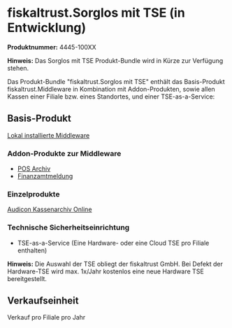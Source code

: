 # fiskaltrust.Sorglos mit TSE (in Entwicklung)

**Produktnummer:** 4445-100XX

**Hinweis:** Das Sorglos mit TSE Produkt-Bundle wird in Kürze zur Verfügung stehen.

Das Produkt-Bundle "fiskaltrust.Sorglos mit TSE" enthält das Basis-Produkt fiskaltrust.Middleware in Kombination mit Addon-Produkten, sowie allen Kassen einer Filiale bzw. eines Standortes, und einer TSE-as-a-Service:

## Basis-Produkt

[Lokal installierte Middleware](../../product-service-description/compliance-as-a-service/produkte/4445-0003-lokal-installierte-middleware.md) 

### Addon-Produkte zur Middleware

-  [POS Archiv](../../product-service-description/revisionssichere-daten-as-a-service/produkte/4445-10010-pos-archiv.md) 
-  [Finanzamtmeldung](../../product-service-description/compliance-as-a-service/produkte/4445-10030-Finanzamtmeldung.md) 

### Einzelprodukte

[Audicon Kassenarchiv Online](../../product-service-description/revisionssichere-daten-as-a-service/produkte/4445-10020-Audicon-Kassenarchiv-Online.md) 

### Technische Sicherheitseinrichtung

- TSE-as-a-Service (Eine Hardware- oder eine Cloud TSE pro Filiale enthalten)

**Hinweis:** Die Auswahl der TSE obliegt der fiskaltrust GmbH. Bei Defekt der Hardware-TSE
 wird max. 1x/Jahr kostenlos eine neue Hardware TSE bereitgestellt.

## Verkaufseinheit

Verkauf pro Filiale pro Jahr